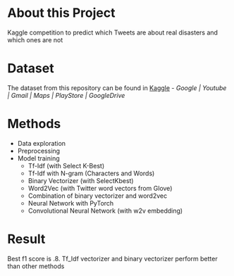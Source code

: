 # About this Project
Kaggle competition to predict which Tweets are about real disasters and which ones are not

# Dataset
The dataset from this repository can be found in [Kaggle](https://www.google.com) - _Google | Youtube | Gmail | Maps | PlayStore | GoogleDrive_

# Methods
* Data exploration
* Preprocessing
* Model training
  * Tf-Idf (with Select K-Best)
  * Tf-Idf with N-gram (Characters and Words)
  * Binary Vectorizer (with SelectKbest)
  * Word2Vec (with Twitter word vectors from Glove)
  * Combination of binary vectorizer and word2vec
  * Neural Network with PyTorch
  * Convolutional Neural Network (with w2v embedding)

# Result
Best f1 score is .8. Tf_Idf vectorizer and binary vectorizer perform better than other methods
  
